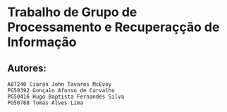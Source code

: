 # Trabalho de Grupo de Processamento e Recuperaçção de Informação

## Autores:
```
A87240 Ciarán John Tavares McEvoy
PG50392 Gonçalo Afonso de Carvalho
PG50416 Hugo Baptista Fernandes Silva
PG50788 Tomás Alves Lima
```
